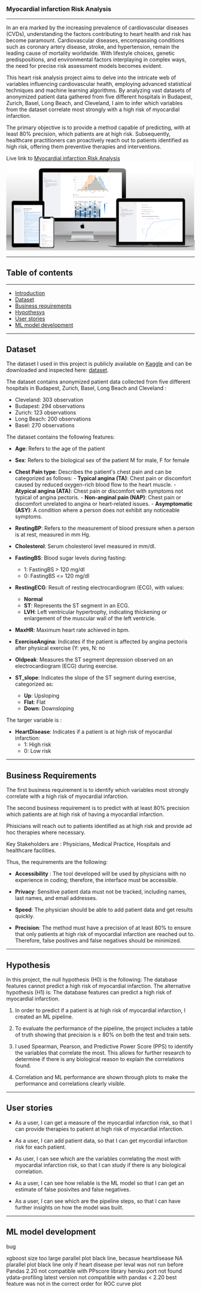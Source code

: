 ### Myocardial infarction Risk Analysis
---
In an era marked by the increasing prevalence of cardiovascular diseases (CVDs), understanding the factors contributing to heart health and risk has become paramount. Cardiovascular diseases, encompassing conditions such as coronary artery disease, stroke, and hypertension, remain the leading cause of mortality worldwide. With lifestyle choices, genetic predispositions, and environmental factors interplaying in complex ways, the need for precise risk assessment models becomes evident.

This heart risk analysis project aims to delve into the intricate web of variables influencing cardiovascular health, employing advanced statistical techniques and machine learning algorithms. By analyzing vast datasets of anonymized patient data gathered from five different hospitals in Budapest, Zurich, Basel, Long Beach, and Cleveland, I aim to infer which variables from the dataset correlate most strongly with a high risk of myocardial infarction.

The primary objective is to provide a method capable of predicting, with at least 80% precision, which patients are at high risk. Subsequently, healthcare practitioners can proactively reach out to patients identified as high risk, offering them preventive therapies and interventions.

Live link to [Myocardial infarction Risk Analysis](https://heart-attack-risk-10ddd79e68a6.herokuapp.com/)
![Heart Risk Analysis](docs/images/live_website_page.png)

---
## Table of contents
---
- [Introduction](#heart-risk-analysis)
- [Dataset](#dataset)
- [Business requirements](#business-requirements)
- [Hypothesys](#Hypothesis)
- [User stories](#user-stories)
- [ML model development](#ml-model-development)

---
## Dataset

The dataset I used in this project is publicly available on [Kaggle](https://www.kaggle.com/) and can be downloaded and inspected here: [dataset](https://www.kaggle.com/datasets/fedesoriano/heart-failure-prediction).

The dataset contains anonymized patient data collected from five different hospitals in Budapest, Zurich, Basel, Long Beach and Cleveland :
 - Cleveland: 303 observation
 - Budapest: 294 observations
 - Zurich: 123 observations
 - Long Beach: 200 observations
 - Basel: 270 observations

The dataset contains the following features:
- **Age**: Refers to the age of the patient

- **Sex**: Refers to the biological sex of the patient M for male, F for female

- **Chest Pain type**: Describes the patient's chest pain and can be categorized as follows:
        - **Typical angina (TA)**: Chest pain or discomfort caused by reduced oxygen-rich blood flow to the heart muscle.
        - **Atypical angina (ATA)**: Chest pain or discomfort with symptoms not typical of angina pectoris.
        - **Non-anginal pain (NAP)**: Chest pain or discomfort unrelated to angina or heart-related issues.
        - **Asymptomatic (ASY)**: A condition where a person does not exhibit any noticeable symptoms.

- **RestingBP**: Refers to the measurement of blood pressure when a person is at rest, measured in mm Hg.

- **Cholesterol**: Serum cholesterol level measured in mm/dl.

- **FastingBS**: Blood sugar levels during fasting:
    - 1: FastingBS > 120 mg/dl
    - 0: FastingBS <= 120 mg/dl

- **RestingECG**: Result of resting electrocardiogram (ECG), with values: 
    - **Normal**
    - **ST**: Represents the ST segment in an ECG.
    - **LVH**: Left ventricular hypertrophy, indicating thickening or enlargement of the muscular wall of the left ventricle.

- **MaxHR**: Maximum heart rate achieved in bpm.

- **ExerciseAngina**: Indicates if the patient is affected by angina pectoris after physical exercise (Y: yes, N: no

- **Oldpeak**: Measures the ST segment depression observed on an electrocardiogram (ECG) during exercise.

- **ST_slope**: Indicates the slope of the ST segment during exercise, categorized as:
    - **Up**: Upsloping
    - **Flat**: Flat
    - **Down**: Downsloping

The targer variable is :
- **HeartDisease**: Indicates if a patient is at high risk of myocardial infarction:
    - 1: High risk
    - 0: Low risk
 
---

## Business Requirements
The first business requirement is to identify which variables most strongly correlate with a high risk of myocardial infarction.

The second business requirement is to predict with at least 80% precision which patients are at high risk of having a myocardial infarction.

Phisicians will reach out to patients identified as at high risk and provide ad hoc therapies where necessary.

Key Stakeholders are : Physicians, Medical Practice, Hospitals and healthcare facilities.

Thus, the requirements are the following:
 - **Accessibility** : The tool developed will be used by physicians with no experience in coding; therefore, the interface must be accessible.

 - **Privacy**: Sensitive patient data must not be tracked, including names, last names, and email addresses.

- **Speed**: The physician should be able to add patient data and get results quickly.

- **Precision**: The method must have a precision of at least 80% to ensure that only patients at high risk of myocardial infarction are reached out to. Therefore, false positives and false negatives should be minimized.

----
## Hypothesis

In this project, the null hypothesis (H0) is the following: The database features cannot predict a high risk of myocardial infarction. The alternative hypothesis (H1) is: The database features can predict a high risk of myocardial infarction.

1. In order to predict if a patient is at high risk of myocardial infarction, I created an ML pipeline.

1. To evaluate the performance of the pipeline, the project includes a table of truth showing that precision is ≥ 80% on both the test and train sets.

1. I used Spearman, Pearson, and Predictive Power Score (PPS) to identify the variables that correlate the most. This allows for further research to determine if there is any biological reason to explain the correlations found.

1. Correlation and ML performance are shown through plots to make the performance and correlations clearly visible.

---

## User stories

 - As a user, I can get a measure of the myocardial infarction risk, 
 so that I can provide therapies to patient at high risk of myocardial infarction.

 - As a user, I can add patient data, so that I can get mycordial infarction risk for each patient.

 - As user, I can see which are the variables correlating the most with myocardial infarction risk, so that I can study if there is any biological correlation.

 - As a user, I can see how reliable is the ML model so that I can get an estimate of false posivites and false negatives.

- As a user, I can see which are the pipeline steps, so that I can have further insights on how the model was built.

-----
## ML model development





bug

xgboost size too large
parallel plot black line, becasue heartdisease NA
plarallel plot black line only if heart disease per leval was not run before
Pandas 2.20 not compatible with PPscore library
heroku port not found
ydata-profiling latest version not compatible with pandas < 2.20
best feature was not in the correct order for ROC curve plot




